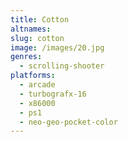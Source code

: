 ```yaml
---
title: Cotton
altnames:
slug: cotton
image: /images/20.jpg
genres:
  - scrolling-shooter
platforms:
  - arcade
  - turbografx-16
  - x86000
  - ps1
  - neo-geo-pocket-color
---
```


